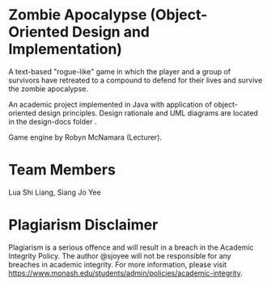 # Zombie Apocalypse (Object-Oriented Design and Implementation)
A text-based "rogue-like" game in which the player and a group of survivors have retreated to a compound to defend for their lives and survive the zombie apocalypse.

An academic project implemented in Java with application of object-oriented design principles. Design rationale and UML diagrams are located in the design-docs folder .

Game engine by Robyn McNamara (Lecturer).

# Team Members
Lua Shi Liang, Siang Jo Yee

# Plagiarism Disclaimer
Plagiarism is a serious offence and will result in a breach in the Academic Integrity Policy. The author @sjoyee will not be responsible for any breaches in academic integrity. For more information, please visit https://www.monash.edu/students/admin/policies/academic-integrity.
